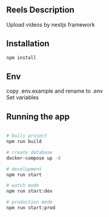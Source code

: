 ## Reels Description

Upload videos by nestjs framework

## Installation

```bash
npm install
```

## Env
copy .env.example and rename to .env <br>
Set variables

## Running the app

```bash

# buils project
npm run build

# create database
docker-compose up -d

# development
npm run start

# watch mode
npm run start:dev

# production mode
npm run start:prod
```